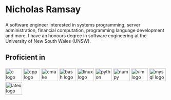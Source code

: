 <h1 align="left">Nicholas Ramsay</h1>

###

<p align="left">
    A software engineer interested in systems programming, server administration, financial computation, programming language development and more. I have an honours degree in software engineering at the University of New South Wales (UNSW).
</p>

###

<h2 align="left">Proficient in</h2>

###

<div align="left">
  <img src="https://cdn.jsdelivr.net/gh/devicons/devicon/icons/c/c-original.svg" height="40" width="52" alt="c logo" />
  <img src="https://cdn.jsdelivr.net/gh/devicons/devicon/icons/cplusplus/cplusplus-original.svg" height="40" width="52" alt="cpp logo" />
  <img src="https://cdn.jsdelivr.net/gh/devicons/devicon/icons/cmake/cmake-original.svg" height="40" width="52" alt="cmake logo" />

  <img src="https://cdn.jsdelivr.net/gh/devicons/devicon/icons/bash/bash-original.svg" height="40" width="52" alt="bash logo" />
  <img src="https://cdn.jsdelivr.net/gh/devicons/devicon/icons/linux/linux-original.svg" height="40" width="52" alt="linux logo" />

  <img src="https://cdn.jsdelivr.net/gh/devicons/devicon/icons/python/python-original.svg" height="40" width="52" alt="python logo" />
  <img src="https://cdn.jsdelivr.net/gh/devicons/devicon/icons/numpy/numpy-original.svg" height="40" width="52" alt="numpy logo" />
  <img src="https://cdn.jsdelivr.net/gh/devicons/devicon/icons/vim/vim-original.svg" height="40" width="52" alt="vim logo" />

  <img src="https://cdn.jsdelivr.net/gh/devicons/devicon/icons/mysql/mysql-original.svg" height="40" width="52" alt="mysql logo" />

  <img src="https://cdn.jsdelivr.net/gh/devicons/devicon/icons/latex/latex-original.svg" height="40" width="52" alt="latex logo" />
</div>

###
